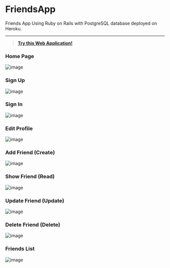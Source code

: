 # FriendsApp
Friends App Using Ruby on Rails with PostgreSQL database deployed on Heroku.

---

 >**[Try this Web Application!](https://rubyonrailsfriendwebapp.herokuapp.com)**

### Home Page

![image](https://user-images.githubusercontent.com/54937357/171342690-8b94998f-ba95-49a6-a5f6-612cdce9ecf7.png)

### Sign Up

![image](https://user-images.githubusercontent.com/54937357/171342791-a1b23f70-ba32-45c3-af77-da4c40c94930.png)

### Sign In

![image](https://user-images.githubusercontent.com/54937357/171342836-63842f80-9e44-4fac-ac20-bb4f22800988.png)

### Edit Profile

![image](https://user-images.githubusercontent.com/54937357/171343024-43550234-945c-4be3-beb6-633b27c20cca.png)

### Add Friend (Create)

![image](https://user-images.githubusercontent.com/54937357/171343241-f0c07e1b-d154-478a-822e-7184fea2b80f.png)

### Show Friend (Read)

![image](https://user-images.githubusercontent.com/54937357/171343489-519b8485-dc77-489b-86e4-c89442ac8fd5.png)

### Update Friend (Update)

![image](https://user-images.githubusercontent.com/54937357/171343307-fe93b5d7-a151-4168-962b-52ddf88b345e.png)

### Delete Friend (Delete)

![image](https://user-images.githubusercontent.com/54937357/171343820-911577c7-5c9f-48f4-8254-c80e51155fe1.png)

### Friends List

![image](https://user-images.githubusercontent.com/54937357/171343552-ca70813b-ea7b-48f2-81f2-ce932599988c.png)


